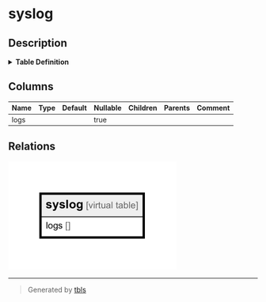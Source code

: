 # syslog

## Description

<details>
<summary><strong>Table Definition</strong></summary>

```sql
CREATE VIRTUAL TABLE syslog USING fts3(logs)
```

</details>

## Columns

| Name | Type | Default | Nullable | Children | Parents | Comment |
| ---- | ---- | ------- | -------- | -------- | ------- | ------- |
| logs |  |  | true |  |  |  |

## Relations

![er](syslog.png)

---

> Generated by [tbls](https://github.com/k1LoW/tbls)
